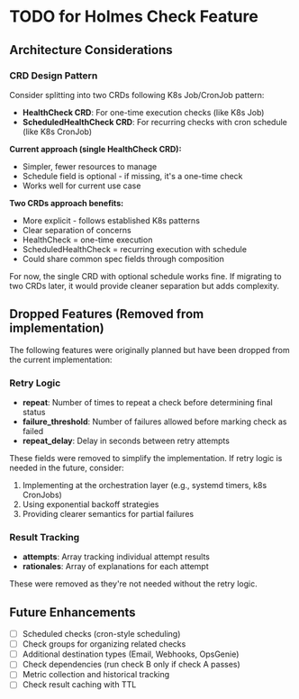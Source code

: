 # TODO for Holmes Check Feature

## Architecture Considerations

### CRD Design Pattern
Consider splitting into two CRDs following K8s Job/CronJob pattern:
- **HealthCheck CRD**: For one-time execution checks (like K8s Job)
- **ScheduledHealthCheck CRD**: For recurring checks with cron schedule (like K8s CronJob)

**Current approach (single HealthCheck CRD):**
- Simpler, fewer resources to manage
- Schedule field is optional - if missing, it's a one-time check
- Works well for current use case

**Two CRDs approach benefits:**
- More explicit - follows established K8s patterns
- Clear separation of concerns
- HealthCheck = one-time execution
- ScheduledHealthCheck = recurring execution with schedule
- Could share common spec fields through composition

For now, the single CRD with optional schedule works fine. If migrating to two CRDs later, it would provide cleaner separation but adds complexity.

## Dropped Features (Removed from implementation)

The following features were originally planned but have been dropped from the current implementation:

### Retry Logic
- **repeat**: Number of times to repeat a check before determining final status
- **failure_threshold**: Number of failures allowed before marking check as failed
- **repeat_delay**: Delay in seconds between retry attempts

These fields were removed to simplify the implementation. If retry logic is needed in the future, consider:
1. Implementing at the orchestration layer (e.g., systemd timers, k8s CronJobs)
2. Using exponential backoff strategies
3. Providing clearer semantics for partial failures

### Result Tracking
- **attempts**: Array tracking individual attempt results
- **rationales**: Array of explanations for each attempt

These were removed as they're not needed without the retry logic.

## Future Enhancements

- [ ] Scheduled checks (cron-style scheduling)
- [ ] Check groups for organizing related checks
- [ ] Additional destination types (Email, Webhooks, OpsGenie)
- [ ] Check dependencies (run check B only if check A passes)
- [ ] Metric collection and historical tracking
- [ ] Check result caching with TTL
